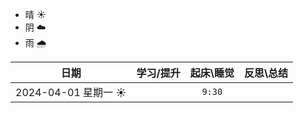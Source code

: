 - 晴 ☀️
- 阴 ☁️
- 雨 🌧️

|        日期         | 学习/提升 | 起床\睡觉 | 反思\总结 |
| :-----------------: | :-------- | :-------: | :-------: |
| 2024-04-01 星期一 ☀️ |           |  `9:30`   |           |